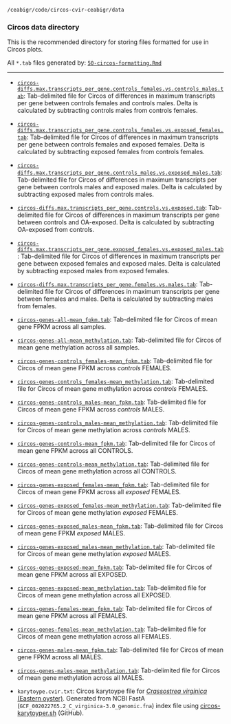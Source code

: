 `/ceabigr/code/circos-cvir-ceabigr/data`

### Circos data directory

This is the recommended directory for storing files formatted for use in Circos plots.

All `*.tab` files generated by: [`50-circos-formatting.Rmd`](https://github.com/sr320/ceabigr/blob/main/code/50-circos-formatting.Rmd)

---

- [`circos-diffs.max.transcripts_per_gene.controls_females.vs.controls_males.tab`](https://github.com/sr320/ceabigr/tree/main/output/50-circos-formatting/circos-diffs.max.transcripts_per_gene.controls_females.vs.controls_males.tab): Tab-delimited file for Circos of differences in maximum transcripts per gene between controls females and controls males. Delta is calculated by subtracting controls males from controls females.

- [`circos-diffs.max.transcripts_per_gene.controls_females.vs.exposed_females.tab`](https://github.com/sr320/ceabigr/tree/main/output/50-circos-formatting/circos-diffs.max.transcripts_per_gene.controls_females.vs.exposed_females.tab): Tab-delimited file for Circos of differences in maximum transcripts per gene between controls females and exposed females. Delta is calculated by subtracting exposed females from controls females.

- [`circos-diffs.max.transcripts_per_gene.controls_males.vs.exposed_males.tab`](https://github.com/sr320/ceabigr/tree/main/output/50-circos-formatting/circos-diffs.max.transcripts_per_gene.controls_males.vs.exposed_males.tab): Tab-delimited file for Circos of differences in maximum transcripts per gene between controls males and exposed males. Delta is calculated by subtracting exposed males from controls males.

- [`circos-diffs.max.transcripts_per_gene.controls.vs.exposed.tab`](https://github.com/sr320/ceabigr/tree/main/output/50-circos-formatting/circos-diffs.max.transcripts_per_gene.controls.vs.exposed.tab): Tab-delimited file for Circos of differences in maximum transcripts per gene between controls and OA-exposed. Delta is calculated by subtracting OA-exposed from controls.

- [`circos-diffs.max.transcripts_per_gene.exposed_females.vs.exposed_males.tab`](https://github.com/sr320/ceabigr/tree/main/output/50-circos-formatting/circos-diffs.max.transcripts_per_gene.exposed_females.vs.exposed_males.tab): Tab-delimited file for Circos of differences in maximum transcripts per gene between exposed females and exposed males. Delta is calculated by subtracting exposed males from exposed females.

- [`circos-diffs.max.transcripts_per_gene.females.vs.males.tab`](https://github.com/sr320/ceabigr/tree/main/output/50-circos-formatting/circos-diffs.max.transcripts_per_gene.females.vs.males.tab): Tab-delimited file for Circos of differences in maximum transcripts per gene between females and males. Delta is calculated by subtracting males from females.

- [`circos-genes-all-mean_fpkm.tab`](https://github.com/sr320/ceabigr/tree/main/output/50-circos-formatting/circos-genes-all-mean_fpkm.tab): Tab-delimited file for Circos of mean gene FPKM across all samples.

- [`circos-genes-all-mean_methylation.tab`](https://github.com/sr320/ceabigr/tree/main/output/50-circos-formatting/circos-genes-all-mean_methylation.tab): Tab-delimited file for Circos of mean gene methylation across all samples.

- [`circos-genes-controls_females-mean_fpkm.tab`](https://github.com/sr320/ceabigr/tree/main/output/50-circos-formatting/circos-genes-controls_females-mean_fpkm.tab): Tab-delimited file for Circos of mean gene FPKM across _controls_ FEMALES.

- [`circos-genes-controls_females-mean_methylation.tab`](https://github.com/sr320/ceabigr/tree/main/output/50-circos-formatting/circos-genes-controls_females-mean_methylation.tab): Tab-delimited file for Circos of mean gene methylation across _controls_ FEMALES.

- [`circos-genes-controls_males-mean_fpkm.tab`](https://github.com/sr320/ceabigr/tree/main/output/50-circos-formatting/circos-genes-controls_males-mean_fpkm.tab): Tab-delimited file for Circos of mean gene FPKM across _controls_ MALES.

- [`circos-genes-controls_males-mean_methylation.tab`](https://github.com/sr320/ceabigr/tree/main/output/50-circos-formatting/circos-genes-controls_males-mean_methylation.tab): Tab-delimited file for Circos of mean gene methylation across _controls_ MALES.

- [`circos-genes-controls-mean_fpkm.tab`](https://github.com/sr320/ceabigr/tree/main/output/50-circos-formatting/circos-genes-controls-mean_fpkm.tab): Tab-delimited file for Circos of mean gene FPKM across all CONTROLS.

- [`circos-genes-controls-mean_methylation.tab`](https://github.com/sr320/ceabigr/tree/main/output/50-circos-formatting/circos-genes-controls-mean_methylation.tab): Tab-delimited file for Circos of mean gene methylation across all CONTROLS.

- [`circos-genes-exposed_females-mean_fpkm.tab`](https://github.com/sr320/ceabigr/tree/main/output/50-circos-formatting/circos-genes-exposed_females-mean_fpkm.tab): Tab-delimited file for Circos of mean gene FPKM across all _exposed_ FEMALES.

- [`circos-genes-exposed_females-mean_methylation.tab`](https://github.com/sr320/ceabigr/tree/main/output/50-circos-formatting/circos-genes-exposed_females-mean_methylation.tab): Tab-delimited file for Circos of mean gene methylation _exposed_ FEMALES.

- [`circos-genes-exposed_males-mean_fpkm.tab`](https://github.com/sr320/ceabigr/tree/main/output/50-circos-formatting/circos-genes-exposed_males-mean_fpkm.tab): Tab-delimited file for Circos of mean gene FPKM _exposed_ MALES.

- [`circos-genes-exposed_males-mean_methylation.tab`](https://github.com/sr320/ceabigr/tree/main/output/50-circos-formatting/circos-genes-exposed_males-mean_methylation.tab): Tab-delimited file for Circos of mean gene methylation _exposed_ MALES.

- [`circos-genes-exposed-mean_fpkm.tab`](https://github.com/sr320/ceabigr/tree/main/output/50-circos-formatting/circos-genes-exposed-mean_fpkm.tab): Tab-delimited file for Circos of mean gene FPKM across all EXPOSED.

- [`circos-genes-exposed-mean_methylation.tab`](https://github.com/sr320/ceabigr/tree/main/output/50-circos-formatting/circos-genes-exposed-mean_methylation.tab): Tab-delimited file for Circos of mean gene methylation across all EXPOSED.

- [`circos-genes-females-mean_fpkm.tab`](https://github.com/sr320/ceabigr/tree/main/output/50-circos-formatting/circos-genes-females-mean_fpkm.tab): Tab-delimited file for Circos of mean gene FPKM across all FEMALES.

- [`circos-genes-females-mean_methylation.tab`](https://github.com/sr320/ceabigr/tree/main/output/50-circos-formatting/circos-genes-females-mean_methylation.tab): Tab-delimited file for Circos of mean gene methylation across all FEMALES.

- [`circos-genes-males-mean_fpkm.tab`](https://github.com/sr320/ceabigr/tree/main/output/50-circos-formatting/circos-genes-males-mean_fpkm.tab): Tab-delimited file for Circos of mean gene FPKM across all MALES.

- [`circos-genes-males-mean_methylation.tab`](https://github.com/sr320/ceabigr/tree/main/output/50-circos-formatting/circos-genes-males-mean_methylation.tab): Tab-delimited file for Circos of mean gene methylation across all MALES.

- `karytoype.cvir.txt`: Circos karytoype file for [_Crassostrea virginica_ (Eastern oyster)](https://en.wikipedia.org/wiki/Eastern_oyster). Generated from NCBI FastA (`GCF_002022765.2_C_virginica-3.0_genomic.fna`) index file using [circos-karytoyper.sh](https://github.com/sr320/ceabigr/blob/main/code/circos-cvir-ceabigr/circos-karyotyper.sh) (GitHub).